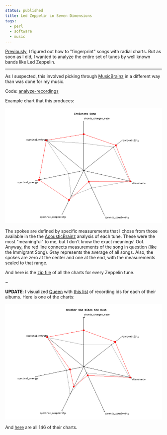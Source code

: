 ```yaml
---                                                                                                                                                                          
status: published
title: Led Zeppelin in Seven Dimensions
tags:
  - perl
  - software
  - music
---
```


[Previously](https://ology.github.io/2022/01/20/musical-fingerprints-with-radial-bar-charts/), I figured out how to "fingerprint" songs with radial charts.  But as soon as I did, I wanted to analyze the entire set of tunes by well known bands like Led Zeppelin.

---

As I suspected, this involved picking through [MusicBrainz](https://musicbrainz.org/) in a different way than was done for my music.

Code: [analyze-recordings](https://github.com/ology/Music/blob/master/analyze-recordings)

Example chart that this produces:

![Immigrant Song](Immigrant-Song.png)

The spokes are defined by specific measurements that I chose from those available in the the [AcousticBrainz](https://acousticbrainz.org/) analysis of each tune.  These were the most "meaningful" to me, but I don't know the exact meanings!  Oof.  Anyway, the red line connects measurements of the song in question (like the Immigrant Song). Gray represents the average of all songs.  Also, the spokes are zero at the center and one at the end, with the measurements scaled to that range.

And here is the [zip file](Led-Zeppelin-Charts.zip) of all the charts for every Zeppelin tune.

~

**UPDATE**:
I visualized [Queen](https://musicbrainz.org/artist/0383dadf-2a4e-4d10-a46a-e9e041da8eb3) with [this list](Queen-releases-mbid.txt) of recording ids for each of their albums.  Here is one of the charts:

![Another One Bites the Dust](Another-One-Bites-the-Dust.png)

And [here](Queen-Charts.zip) are all 146 of their charts.
